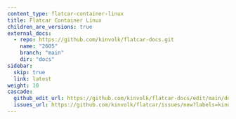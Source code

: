 ```yaml
---
content_type: flatcar-container-linux
title: Flatcar Container Linux
children_are_versions: true
external_docs:
  - repo: https://github.com/kinvolk/flatcar-docs.git
    name: "2605"
    branch: "main"
    dir: "docs"
sidebar:
  skip: true
  link: latest
weight: 10
cascade:
  github_edit_url: https://github.com/kinvolk/flatcar-docs/edit/main/docs/
  issues_url: https://github.com/kinvolk/flatcar/issues/new?labels=kind/docs
---
```

